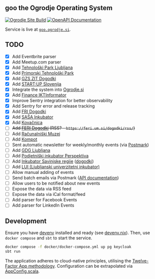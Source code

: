 ## goo the Ogrodje Operating System

[![Ogrodje Site Build](https://github.com/ogrodje/goo/actions/workflows/build.yml/badge.svg)](https://github.com/ogrodje/goo/actions/workflows/build.yml)
[![OpenAPI Documentation](https://img.shields.io/badge/OpenAPI_Documentation-📕-blue)](https://goo.ogrodje.si/docs/openapi)

Service is live at [`goo.ogrodje.si`](https://goo.ogrodje.si).

## TODO

- [x] Add Eventbrite parser
- [x] Add Meetup.com parser
- [x] Add [Tehnološki Park Ljubljana](https://www.tp-lj.si)
- [x] Add [Primorski Tehnološki Park](https://www.primorski-tp.si/)
- [x] Add [GZS ZIT Dogodki](https://www.gzs.si/zdruzenje_za_informatiko_in_telekomunikacije/vsebina/Dogodki)
- [x] Add [START:UP Slovenija](https://www.startup.si/sl-si/dogodki)
- [x] Integrate the system into [Ogrodje.si](https://ogrodje.si)
- [x] Add [Finance IKTInformator](https://www.finance.si/ikt)
- [x] Improve Sentry integration for better observability
- [x] Add Sentry for error and release tracking
- [x] Add [FRI Dogodki](https://www.fri.uni-lj.si/sl/koledar-dogodkov)
- [x] Add [SAŠA Inkubator](https://sasainkubator.si/dogodki/)
- [x] Add [Kovačnica](https://kovacnica.si/dogodki/)
- [ ] ~~Add [FERI Dogodki](https://feri.um.si/dogodki/) (RSS? - `https://feri.um.si/dogodki/rss/`)~~
- [ ] Add [Računalniški Muzej](https://www.racunalniski-muzej.si/)
- [ ] Add [Kompot](https://kompot.si/)
- [ ] Sent automatic newsletter for weekly/monthly events (via [Postmark](https://postmarkapp.com/))
- [ ] Add [GDG Ljubljana](https://gdg.community.dev/gdg-ljubljana/)
- [ ] Add [Podjetniški inkubator Perspektiva](https://www.inkubator-perspektiva.si/)
- [ ] Add [Inkubator Savinjske regije](https://inkubatorsr.si/) ([dogodki](https://www.inkubatorsr.si/aktualno/dogodki/))
- [ ] Add [LUI (Ljubljanski univerzitetni inkubator)](https://lui.si/aktualno/)
- [ ] Allow manual adding of events
- [ ] Send batch emails via
  Postmark ([API documentation](https://postmarkapp.com/developer/user-guide/send-email-with-api/batch-emails))
- [ ] Allow users to be notified about new events
- [ ] Expose the data via RSS feed
- [ ] Expose the data via iCal format/feed
- [ ] Add parser for Facebook Events
- [ ] Add parser for LinkedIn Events

## Development

Ensure you have [devenv] installed and ready (see [devenv.nix](./devenv.nix)). Then, use `docker compose` and `sbt` to start the service.

```bash
docker compose -f docker/docker-compose.yml up pg keycloak
sbt run
```

The application adheres to cloud-native principles, utilising the [Twelve-Factor App methodology][12f]. Configuration can be
extrapolated via [AppConfig.scala](./src/main/scala/si/ogrodje/goo/AppConfig.scala).

[12f]: https://12factor.net/

[devenv]: https://devenv.sh/
